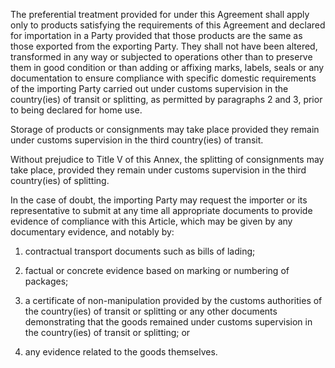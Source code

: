 The preferential treatment provided for under this Agreement shall apply only to products satisfying the requirements of this Agreement and declared for importation in a Party provided that those products are the same as those exported from the exporting Party. They shall not have been altered, transformed in any way or subjected to operations other than to preserve them in good condition or than adding or affixing marks, labels, seals or any documentation to ensure compliance with specific domestic requirements of the importing Party carried out under customs supervision in the country(ies) of transit or splitting, as permitted by paragraphs 2 and 3, prior to being declared for home use.

Storage of products or consignments may take place provided they remain under customs supervision in the third country(ies) of transit.

Without prejudice to Title V of this Annex, the splitting of consignments may take place, provided they remain under customs supervision in the third country(ies) of splitting.

In the case of doubt, the importing Party may request the importer or its representative to submit at any time all appropriate documents to provide evidence of compliance with this Article, which may be given by any documentary evidence, and notably by:

1. contractual transport documents such as bills of lading;

2. factual or concrete evidence based on marking or numbering of packages;

3. a certificate of non-manipulation provided by the customs authorities of the country(ies) of transit or splitting or any other documents demonstrating that the goods remained under customs supervision in the country(ies) of transit or splitting; or

4. any evidence related to the goods themselves.
